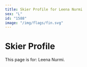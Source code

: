 ```yaml
---
title: Skier Profile for Leena Nurmi
sex: "L"
id: "1588"
image: "/img/flags/fin.svg" 
---
```


# Skier Profile

This page is for: Leena Nurmi.
    